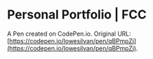 # Personal Portfolio | FCC

A Pen created on CodePen.io. Original URL: [https://codepen.io/lowesilvan/pen/qBPmpZj](https://codepen.io/lowesilvan/pen/qBPmpZj).


